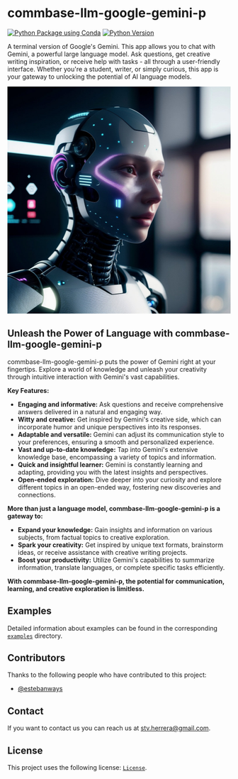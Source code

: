 # commbase-llm-google-gemini-p

[![Python Package using Conda](https://github.com/mydroidandi/commbase/actions/workflows/python-package-conda.yml/badge.svg)](https://github.com/mydroidandi/commbase/actions/workflows/python-package-conda.yml)
[![Python Version](https://img.shields.io/badge/Python-3.10%20%7C%203.11%20%7C%203.12-blue)](https://img.shields.io/badge/python-3.10%20%7C%203.11%20%7C%203.12-blue)

A terminal version of Google's Gemini. This app allows you to chat with Gemini, a powerful large language model. Ask questions, get creative writing inspiration, or receive help with tasks - all through a user-friendly interface. Whether you're a student, writer, or simply curious, this app is your gateway to unlocking the potential of AI language models.

<img alt="commbase-llm-google-gemini-p" src="commbase-llm-google-gemini-p.jpg?raw=true" width="512" height="512" />

## Unleash the Power of Language with commbase-llm-google-gemini-p

commbase-llm-google-gemini-p puts the power of Gemini right at your fingertips. Explore a world of knowledge and unleash your creativity through intuitive interaction with Gemini's vast capabilities.

**Key Features:**

* **Engaging and informative:** Ask questions and receive comprehensive answers delivered in a natural and engaging way.
* **Witty and creative:** Get inspired by Gemini's creative side, which can incorporate humor and unique perspectives into its responses.
* **Adaptable and versatile:** Gemini can adjust its communication style to your preferences, ensuring a smooth and personalized experience.
* **Vast and up-to-date knowledge:** Tap into Gemini's extensive knowledge base, encompassing a variety of topics and information.
* **Quick and insightful learner:** Gemini is constantly learning and adapting, providing you with the latest insights and perspectives.
* **Open-ended exploration:** Dive deeper into your curiosity and explore different topics in an open-ended way, fostering new discoveries and connections.

**More than just a language model, commbase-llm-google-gemini-p is a gateway to:**

* **Expand your knowledge:** Gain insights and information on various subjects, from factual topics to creative exploration.
* **Spark your creativity:** Get inspired by unique text formats, brainstorm ideas, or receive assistance with creative writing projects.
* **Boost your productivity:** Utilize Gemini's capabilities to summarize information, translate languages, or complete specific tasks efficiently.

**With commbase-llm-google-gemini-p, the potential for communication, learning, and creative exploration is limitless.**

## Examples

Detailed information about examples can be found in the corresponding [`examples`](./examples) directory.

## Contributors

Thanks to the following people who have contributed to this project:

* [@estebanways](https://github.com/estebanways)

## Contact

If you want to contact us you can reach us at <stv.herrera@gmail.com>.

## License

This project uses the following license: [`License`](./COPYING).
